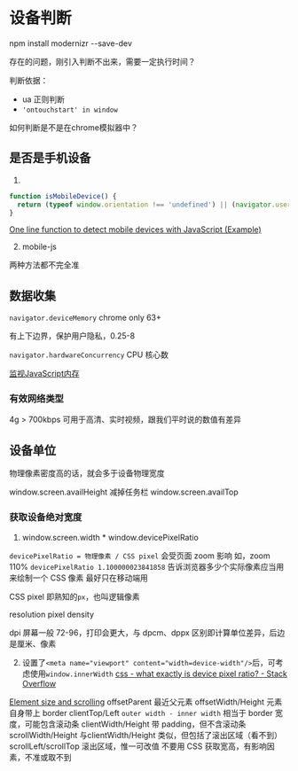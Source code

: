 # 设备判断

npm install modernizr --save-dev

存在的问题，刚引入判断不出来，需要一定执行时间？

判断依据：
  * ua 正则判断
  * `'ontouchstart' in window`

如何判断是不是在chrome模拟器中？


## 是否是手机设备
1. 
```js
function isMobileDevice() {
  return (typeof window.orientation !== 'undefined') || (navigator.userAgent.indexOf('IEMobile') !== -1)
}
```
[One line function to detect mobile devices with JavaScript (Example)](https://coderwall.com/p/i817wa/one-line-function-to-detect-mobile-devices-with-javascript)

2. mobile-js

两种方法都不完全准

## 数据收集
`navigator.deviceMemory`
chrome only 63+

有上下边界，保护用户隐私，0.25-8

`navigator.hardwareConcurrency` CPU 核心数

[监视JavaScript内存](https://trackjs.com/blog/monitoring-javascript-memory/)

### 有效网络类型

4g > 700kbps 可用于高清、实时视频，跟我们平时说的数值有差异


## 设备单位

物理像素密度高的话，就会多于设备物理宽度

window.screen.availHeight 减掉任务栏
window.screen.availTop

### 获取设备绝对宽度
1. window.screen.width * window.devicePixelRatio

  `devicePixelRatio = 物理像素 / CSS pixel` 会受页面 zoom 影响 如，zoom 110% `devicePixelRatio 1.100000023841858`
  告诉浏览器多少个实际像素应当用来绘制一个 CSS 像素
  最好只在移动端用

  CSS pixel 即熟知的`px`，也叫逻辑像素

  resolution pixel density

  dpi 屏幕一般 72-96，打印会更大，与 dpcm、dppx 区别即计算单位差异，后边是厘米、像素

2. 设置了`<meta name="viewport" content="width=device-width"/>`后，可考虑使用`window.innerWidth`
[css - what exactly is device pixel ratio? - Stack Overflow](https://stackoverflow.com/questions/8785643/what-exactly-is-device-pixel-ratio)

[Element size and scrolling](https://javascript.info/size-and-scroll)
offsetParent 最近父元素
offsetWidth/Height 元素自身带上 border
clientTop/Left `outer width - inner width` 相当于 border 宽度，可能包含滚动条 
clientWidth/Height 带 padding，但不含滚动条
scrollWidth/Height 与clientWidth/Height 类似，但包括了滚出区域（看不到）
scrollLeft/scrollTop 滚出区域，惟一可改值
不要用 CSS 获取宽高，有影响因素，不准或取不到
